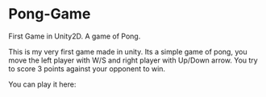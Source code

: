 # Pong-Game
First Game in Unity2D. A game of Pong.

This is my very first game made in unity. Its a simple game of pong, you move the left player with W/S and right player with Up/Down arrow. You try to score 3 points against your opponent to win.

You can play it here:
